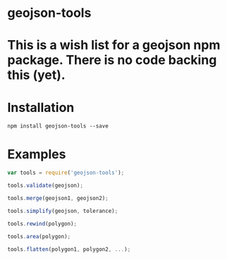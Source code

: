 # geojson-tools

# This is a wish list for a geojson npm package. There is no code backing this (yet).

# Installation
````
npm install geojson-tools --save
````

# Examples
````javascript
var tools = require('geojson-tools');

tools.validate(geojson);

tools.merge(geojson1, geojson2);

tools.simplify(geojson, tolerance);

tools.rewind(polygon);

tools.area(polygon);

tools.flatten(polygon1, polygon2, ...);



````
